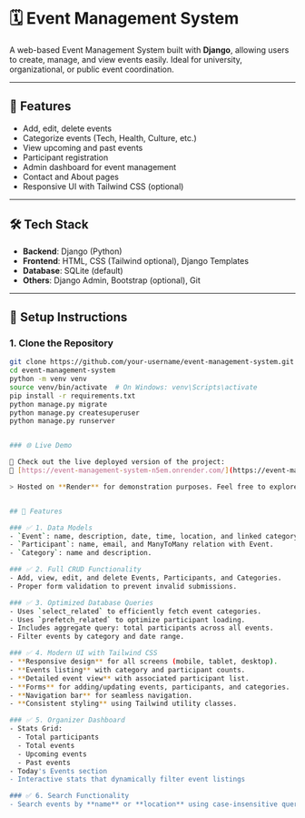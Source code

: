 # 🗓️ Event Management System

A web-based Event Management System built with **Django**, allowing users to create, manage, and view events easily. Ideal for university, organizational, or public event coordination.

---

## 🚀 Features

- Add, edit, delete events
- Categorize events (Tech, Health, Culture, etc.)
- View upcoming and past events
- Participant registration
- Admin dashboard for event management
- Contact and About pages
- Responsive UI with Tailwind CSS (optional)

---

## 🛠️ Tech Stack

- **Backend**: Django (Python)
- **Frontend**: HTML, CSS (Tailwind optional), Django Templates
- **Database**: SQLite (default)
- **Others**: Django Admin, Bootstrap (optional), Git

---

## 🔧 Setup Instructions

### 1. Clone the Repository
```bash
git clone https://github.com/your-username/event-management-system.git
cd event-management-system
python -m venv venv
source venv/bin/activate  # On Windows: venv\Scripts\activate
pip install -r requirements.txt
python manage.py migrate
python manage.py createsuperuser
python manage.py runserver


### 🌐 Live Demo

🚀 Check out the live deployed version of the project:  
🔗 [https://event-management-system-n5em.onrender.com/](https://event-management-system-n5em.onrender.com/)

> Hosted on **Render** for demonstration purposes. Feel free to explore event listings, pages, and features.


## 🚀 Features

### ✅ 1. Data Models
- `Event`: name, description, date, time, location, and linked category.
- `Participant`: name, email, and ManyToMany relation with Event.
- `Category`: name and description.

### ✅ 2. Full CRUD Functionality
- Add, view, edit, and delete Events, Participants, and Categories.
- Proper form validation to prevent invalid submissions.

### ✅ 3. Optimized Database Queries
- Uses `select_related` to efficiently fetch event categories.
- Uses `prefetch_related` to optimize participant loading.
- Includes aggregate query: total participants across all events.
- Filter events by category and date range.

### ✅ 4. Modern UI with Tailwind CSS
- **Responsive design** for all screens (mobile, tablet, desktop).
- **Events listing** with category and participant counts.
- **Detailed event view** with associated participant list.
- **Forms** for adding/updating events, participants, and categories.
- **Navigation bar** for seamless navigation.
- **Consistent styling** using Tailwind utility classes.

### ✅ 5. Organizer Dashboard
- Stats Grid:
  - Total participants
  - Total events
  - Upcoming events
  - Past events
- Today's Events section
- Interactive stats that dynamically filter event listings

### ✅ 6. Search Functionality
- Search events by **name** or **location** using case-insensitive queries (`icontains`).
